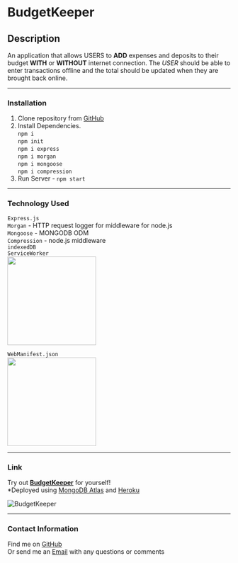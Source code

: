 # BudgetKeeper

## **Description**

An application that allows USERS to **ADD** expenses and deposits to their budget **WITH** or **WITHOUT** internet connection. The *USER* should be able to enter transactions offline and the total should be updated when they are brought back online.   
___
### **Installation**
  1. Clone repository from [GitHub](https://github.com/kdingman/BudgetKeeper)   
  2. Install Dependencies.   
      `npm i`   
      `npm init`   
      `npm i express`      
      `npm i morgan`      
      `npm i mongoose`      
      `npm i compression`      
  3. Run Server - `npm start`   
___
### **Technology Used**
`Express.js`   
`Morgan` - HTTP request logger for middleware for node.js   
`Mongoose` - MONGODB ODM   
`Compression` - node.js middleware   
`indexedDB`   
`ServiceWorker`   
<img src="https://user-images.githubusercontent.com/93087116/163686097-f88743f2-d02e-4f31-9efd-b5a51050016c.png" width="200" />

`WebManifest.json`   
<img src="https://user-images.githubusercontent.com/93087116/163686166-ce6a4b3e-35c6-4f1e-80d8-b6bf53ff4b0f.png" width="200" />

___
### **Link**

Try out **[BudgetKeeper](https://mybudgetkeeper.herokuapp.com/)** for yourself!   
*Deployed using [MongoDB Atlas](https://www.mongodb.com/developer/how-to/use-atlas-on-heroku/) and [Heroku](https://id.heroku.com/login)

![BudgetKeeper](https://user-images.githubusercontent.com/93087116/163635933-89114698-7ce8-468f-8463-1e56f5868763.gif)   

___
### **Contact Information**
Find me on [GitHub](https://github.com/kdingman)   
Or send me an [Email](kcdonlan@yahoo.com) with any questions or comments
